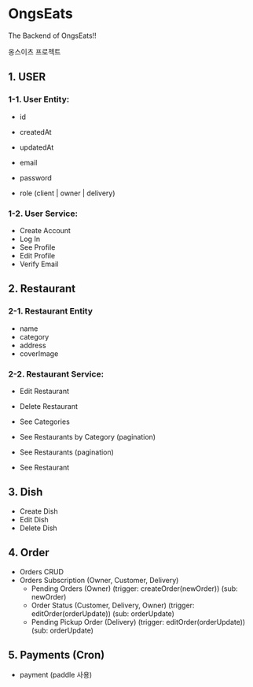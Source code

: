 # OngsEats

The Backend of OngsEats!!

옹스이츠 프로젝트

## 1. USER

### 1-1. User Entity:

-   id
-   createdAt
-   updatedAt

-   email
-   password
-   role (client | owner | delivery)

### 1-2. User Service:

-   Create Account
-   Log In
-   See Profile
-   Edit Profile
-   Verify Email

## 2. Restaurant

### 2-1. Restaurant Entity

-   name
-   category
-   address
-   coverImage

### 2-2. Restaurant Service:

-   Edit Restaurant
-   Delete Restaurant

-   See Categories
-   See Restaurants by Category (pagination)
-   See Restaurants (pagination)
-   See Restaurant

## 3. Dish

-   Create Dish
-   Edit Dish
-   Delete Dish

## 4. Order

-   Orders CRUD
-   Orders Subscription (Owner, Customer, Delivery)
    -   Pending Orders (Owner) (trigger: createOrder(newOrder)) (sub: newOrder)
    -   Order Status (Customer, Delivery, Owner) (trigger: editOrder(orderUpdate)) (sub: orderUpdate)
    -   Pending Pickup Order (Delivery) (trigger: editOrder(orderUpdate)) (sub: orderUpdate)

## 5. Payments (Cron)

-   payment (paddle 사용)
